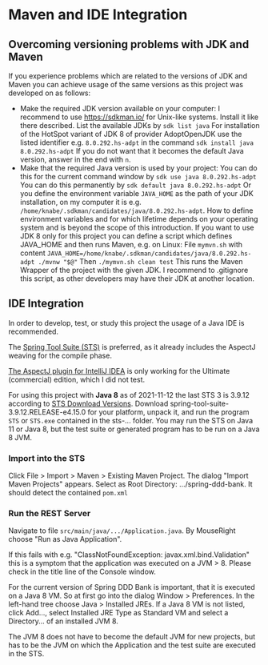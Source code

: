 # Maven and IDE Integration
## Overcoming versioning problems with JDK and Maven

If you experience problems which are related to the versions of JDK and Maven you can achieve usage of the same versions as this project was developed on as follows:

* Make the required JDK version available on your computer: I recommend to use https://sdkman.io/ for Unix-like systems.
  Install it like there described. List the available JDKs by 
  `sdk list java`
  For installation of the HotSpot variant of JDK 8 of provider AdoptOpenJDK use the listed identifier e.g. `8.0.292.hs-adpt` in the command 
  `sdk install java 8.0.292.hs-adpt` 
  If you do not want that it becomes the default Java version, answer in the end with `n`.
* Make that the required Java version is used by your project:
  You can do this for the current command window by `sdk use java 8.0.292.hs-adpt`
  You can do this permanently by `sdk default java 8.0.292.hs-adpt`
  Or you define the environment variable `JAVA_HOME` as the path of your JDK installation, on my computer it is e.g. `/home/knabe/.sdkman/candidates/java/8.0.292.hs-adpt`. How to define environment variables and for which lifetime depends on your operating system and is beyond the scope of this introduction.
  If you want to use JDK 8 only for this project you can define a script which defines JAVA_HOME and then runs Maven, e.g. on Linux: File `mymvn.sh` with content `JAVA_HOME=/home/knabe/.sdkman/candidates/java/8.0.292.hs-adpt ./mvnw "$@"`
  Then `./mymvn.sh clean test` This runs the Maven Wrapper of the project with the given JDK.
  I recommend to .gitignore this script, as other developers may have their JDK at another location.

## IDE Integration

In order to develop, test, or study this project the usage of a Java IDE is recommended.

The [Spring Tool Suite (STS)](https://spring.io/tools) is preferred, as it already includes the AspectJ weaving for the compile phase.

[The AspectJ plugin for IntelliJ IDEA](https://plugins.jetbrains.com/plugin/4679-aspectj/versions) is only working for the Ultimate (commercial) edition, which I did not test.

For using this project with **Java 8** as of 2021-11-12 the last STS 3 is 3.9.12 according to [STS Download Versions](https://dist.springsource.com/release/STS/index.html). Download spring-tool-suite-3.9.12.RELEASE-e4.15.0 for your platform, unpack it, and run the program `STS` or `STS.exe` contained in the sts-... folder. You may run the STS on Java 11 or Java 8, but the test suite or generated program has to be run on a Java 8 JVM.

### Import into the STS
Click File > Import > Maven > Existing Maven Project. The dialog "Import Maven Projects" appears. Select as Root Directory: .../spring-ddd-bank. It should detect the contained `pom.xml`

### Run the REST Server
Navigate to file `src/main/java/.../Application.java`. By MouseRight choose "Run as Java Application".

If this fails with e.g. "ClassNotFoundException: javax.xml.bind.Validation" this is a symptom that the application was executed on a JVM > 8. Please check in the title line of the Console window.

For the current version of Spring DDD Bank is important, that it is executed on a Java 8 VM. So at first go into the dialog Window > Preferences. In the left-hand tree choose Java > Installed JREs. If a Java 8 VM is not listed, click Add..., select Installed JRE Type as Standard VM and select a Directory... of an installed JVM 8. 

The JVM 8 does not have to become the default JVM for new projects, but has to be the JVM on which the Application and the test suite are executed in the STS.

